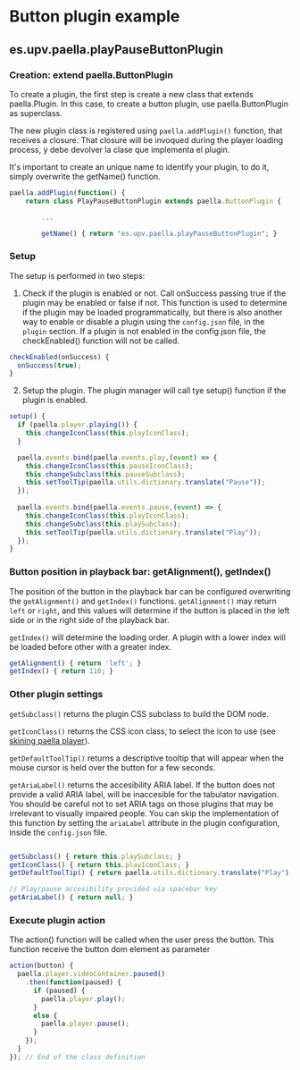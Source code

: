 ---
---

# Button plugin example

## es.upv.paella.playPauseButtonPlugin

### Creation: extend paella.ButtonPlugin

To create a plugin, the first step is create a new class that extends paella.Plugin. In this case, to create a button plugin, use paella.ButtonPlugin as superclass.

The new plugin class is registered using `paella.addPlugin()` function, that receives a closure. That closure will be invoqued during the player loading process, y debe devolver la clase que implementa el plugin.

It's important to create an unique name to identify your plugin, to do it, simply overwrite the getName() function.

```javascript
paella.addPlugin(function() {
	return class PlayPauseButtonPlugin extends paella.ButtonPlugin {

		...

		getName() { return "es.upv.paella.playPauseButtonPlugin"; }
```

### Setup

The setup is performed in two steps:

1. Check if the plugin is enabled or not. Call onSuccess passing true if the plugin may be enabled or false if not. This function is used to determine if the plugin may be loaded programmatically, but there is also another way to enable or disable a plugin using the `config.json` file, in the `plugin` section. If a plugin is not enabled in the config.json file, the checkEnabled() function will not be called.

```javascript
checkEnabled(onSuccess) {
  onSuccess(true);
}
```

2. Setup the plugin. The plugin manager will call tye setup() function if the plugin is enabled.

```javascript
setup() {	
  if (paella.player.playing()) {
    this.changeIconClass(this.playIconClass);
  }

  paella.events.bind(paella.events.play,(event) => {
    this.changeIconClass(this.pauseIconClass);
    this.changeSubclass(this.pauseSubclass);
    this.setToolTip(paella.utils.dictionary.translate("Pause"));
  });
  
  paella.events.bind(paella.events.pause,(event) => {
    this.changeIconClass(this.playIconClass);
    this.changeSubclass(this.playSubclass);
    this.setToolTip(paella.utils.dictionary.translate("Play"));
  });
}
```

### Button position in playback bar: getAlignment(), getIndex()

The position of the button in the playback bar can be configured overwriting the `getAlignment()` and `getIndex()` functions. `getAlignment()` may return `left` or `right`, and this values will determine if the button is placed
in the left side or in the right side of the playback bar.

`getIndex()` will determine the loading order. A plugin with a lower index will be loaded before other with a greater index.

```javascript
getAlignment() { return 'left'; }
getIndex() { return 110; }
```

### Other plugin settings

`getSubclass()` returns the plugin CSS subclass to build the DOM node.

`getIconClass()` returns the CSS icon class, to select the icon to use (see [skining paella player](../adopters/skining.md)).

`getDefaultToolTip()` returns a descriptive tooltip that will appear when the mouse cursor is held over the button for a few seconds.

`getAriaLabel()` returns the accesibility ARIA label. If the button does not provide a valid ARIA label, will be inaccesible for the tabulator navigation. You should be careful not to set ARIA tags on those plugins that may be irrelevant to visually impaired people. You can skip the implementation of this function by setting the `ariaLabel` attribute in the plugin configuration, inside the `config.json` file.

```javascript

getSubclass() { return this.playSubclass; }
getIconClass() { return this.playIconClass; }
getDefaultToolTip() { return paella.utils.dictionary.translate("Play"); }

// Play/pause accesibility provided via spacebar key
getAriaLabel() { return null; }

```

### Execute plugin action

The action() function will be called when the user press the button. This function receive the button
dom element as parameter

```javascript
action(button) {
  paella.player.videoContainer.paused()
    .then(function(paused) {
      if (paused) {
      	paella.player.play();
      }
      else {
      	paella.player.pause();
      }
    });
  }
});	// End of the class definition
```
